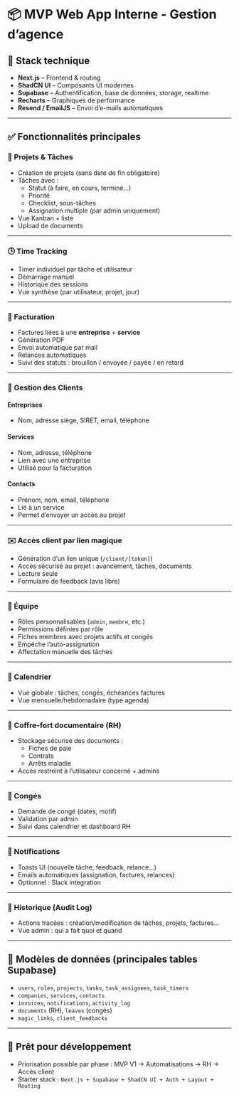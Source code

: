 # 📦 MVP Web App Interne - Gestion d’agence

## 🧱 Stack technique
- **Next.js** – Frontend & routing
- **ShadCN UI** – Composants UI modernes
- **Supabase** – Authentification, base de données, storage, realtime
- **Recharts** – Graphiques de performance
- **Resend / EmailJS** – Envoi d’e-mails automatiques

---

## ✅ Fonctionnalités principales

### 📁 Projets & Tâches
- Création de projets (sans date de fin obligatoire)
- Tâches avec : 
  - Statut (à faire, en cours, terminé…)
  - Priorité
  - Checklist, sous-tâches
  - Assignation multiple (par admin uniquement)
- Vue Kanban + liste
- Upload de documents

---

### 🕒 Time Tracking
- Timer individuel par tâche et utilisateur
- Démarrage manuel
- Historique des sessions
- Vue synthèse (par utilisateur, projet, jour)

---

### 🧾 Facturation
- Factures liées à une **entreprise** + **service**
- Génération PDF
- Envoi automatique par mail
- Relances automatiques
- Suivi des statuts : brouillon / envoyée / payée / en retard

---

### 👤 Gestion des Clients

#### Entreprises
- Nom, adresse siège, SIRET, email, téléphone

#### Services
- Nom, adresse, téléphone
- Lien avec une entreprise
- Utilisé pour la facturation

#### Contacts
- Prénom, nom, email, téléphone
- Lié à un service
- Permet d’envoyer un accès au projet

---

### ✉️ Accès client par lien magique
- Génération d’un lien unique (`/client/[token]`)
- Accès sécurisé au projet : avancement, tâches, documents
- Lecture seule
- Formulaire de feedback (avis libre)

---

### 👥 Équipe
- Rôles personnalisables (`admin`, `membre`, etc.)
- Permissions définies par rôle
- Fiches membres avec projets actifs et congés
- Empêche l’auto-assignation
- Affectation manuelle des tâches

---

### 📆 Calendrier
- Vue globale : tâches, congés, échéances factures
- Vue mensuelle/hebdomadaire (type agenda)

---

### 📂 Coffre-fort documentaire (RH)
- Stockage sécurisé des documents :
  - Fiches de paie
  - Contrats
  - Arrêts maladie
- Accès restreint à l’utilisateur concerné + admins

---

### 🌴 Congés
- Demande de congé (dates, motif)
- Validation par admin
- Suivi dans calendrier et dashboard RH

---

### 🔔 Notifications
- Toasts UI (nouvelle tâche, feedback, relance…)
- Emails automatiques (assignation, factures, relances)
- Optionnel : Slack integration

---

### 📜 Historique (Audit Log)
- Actions tracées : création/modification de tâches, projets, factures…
- Vue admin : qui a fait quoi et quand

---

## 📌 Modèles de données (principales tables Supabase)

- `users`, `roles`, `projects`, `tasks`, `task_assignees`, `task_timers`
- `companies`, `services`, `contacts`
- `invoices`, `notifications`, `activity_log`
- `documents` (RH), `leaves` (congés)
- `magic_links`, `client_feedbacks`

---

## 🎯 Prêt pour développement
- Priorisation possible par phase : MVP V1 → Automatisations → RH → Accès client
- Starter stack : `Next.js + Supabase + ShadCN UI + Auth + Layout + Routing`